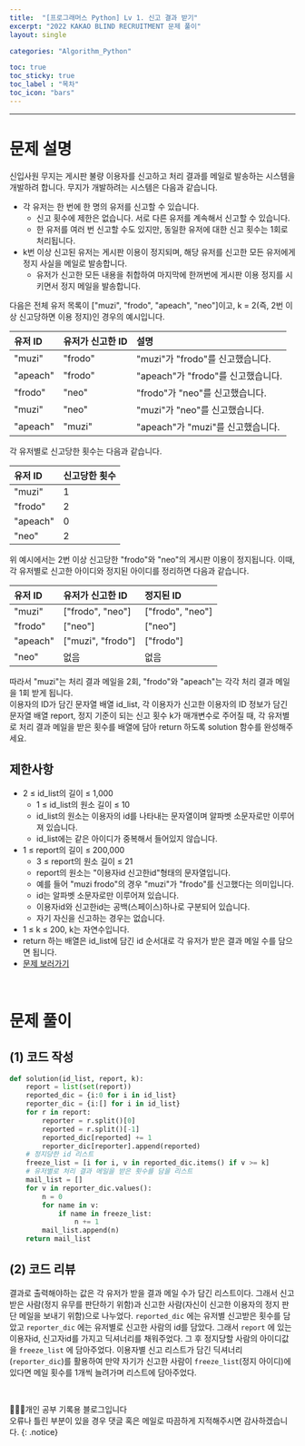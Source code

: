 ```yaml
---
title:  "[프로그래머스 Python] Lv 1. 신고 결과 받기"
excerpt: "2022 KAKAO BLIND RECRUITMENT 문제 풀이"
layout: single

categories: "Algorithm_Python"

toc: true
toc_sticky: true
toc_label : "목차"
toc_icon: "bars"
---
```


***

# 문제 설명
신입사원 무지는 게시판 불량 이용자를 신고하고 처리 결과를 메일로 발송하는 시스템을 개발하려 합니다. 무지가 개발하려는 시스템은 다음과 같습니다.<br>
- 각 유저는 한 번에 한 명의 유저를 신고할 수 있습니다.
  - 신고 횟수에 제한은 없습니다. 서로 다른 유저를 계속해서 신고할 수 있습니다.
  - 한 유저를 여러 번 신고할 수도 있지만, 동일한 유저에 대한 신고 횟수는 1회로 처리됩니다.
- k번 이상 신고된 유저는 게시판 이용이 정지되며, 해당 유저를 신고한 모든 유저에게 정지 사실을 메일로 발송합니다.
  - 유저가 신고한 모든 내용을 취합하여 마지막에 한꺼번에 게시판 이용 정지를 시키면서 정지 메일을 발송합니다.

다음은 전체 유저 목록이 ["muzi", "frodo", "apeach", "neo"]이고, k = 2(즉, 2번 이상 신고당하면 이용 정지)인 경우의 예시입니다.

| 유저 ID | 유저가 신고한 ID | 설명 |
|:-------|:-------------|:-----|
|"muzi"|	"frodo"|	"muzi"가 "frodo"를 신고했습니다.|
|"apeach"|	"frodo"|	"apeach"가 "frodo"를 신고했습니다.|
|"frodo"|	"neo"|	"frodo"가 "neo"를 신고했습니다.|
|"muzi"|	"neo"|	"muzi"가 "neo"를 신고했습니다.|
|"apeach"|	"muzi"|	"apeach"가 "muzi"를 신고했습니다.|

각 유저별로 신고당한 횟수는 다음과 같습니다.

|유저 ID|	신고당한 횟수|
|:-----|:------------|
|"muzi"|	1|
|"frodo"|	2|
|"apeach"|	0|
|"neo"|	2|

위 예시에서는 2번 이상 신고당한 "frodo"와 "neo"의 게시판 이용이 정지됩니다. 이때, 각 유저별로 신고한 아이디와 정지된 아이디를 정리하면 다음과 같습니다.

|유저 ID|	유저가 신고한 ID|	정지된 ID|
|:-----|:--------------|:----------|
|"muzi"	|["frodo", "neo"]	|["frodo", "neo"]
|"frodo"|	["neo"]	|["neo"]|
|"apeach"	|["muzi", "frodo"]	|["frodo"]
|"neo"	|없음	|없음|

따라서 "muzi"는 처리 결과 메일을 2회, "frodo"와 "apeach"는 각각 처리 결과 메일을 1회 받게 됩니다.<br>
이용자의 ID가 담긴 문자열 배열 id_list, 각 이용자가 신고한 이용자의 ID 정보가 담긴 문자열 배열 report, 정지 기준이 되는 신고 횟수 k가 매개변수로 주어질 때, 각 유저별로 처리 결과 메일을 받은 횟수를 배열에 담아 return 하도록 solution 함수를 완성해주세요.



## 제한사항
- 2 ≤ id_list의 길이 ≤ 1,000
  - 1 ≤ id_list의 원소 길이 ≤ 10
  - id_list의 원소는 이용자의 id를 나타내는 문자열이며 알파벳 소문자로만 이루어져 있습니다.
  - id_list에는 같은 아이디가 중복해서 들어있지 않습니다.
- 1 ≤ report의 길이 ≤ 200,000
  - 3 ≤ report의 원소 길이 ≤ 21
  - report의 원소는 "이용자id 신고한id"형태의 문자열입니다.
  - 예를 들어 "muzi frodo"의 경우 "muzi"가 "frodo"를 신고했다는 의미입니다.
  - id는 알파벳 소문자로만 이루어져 있습니다.
  - 이용자id와 신고한id는 공백(스페이스)하나로 구분되어 있습니다.
  - 자기 자신을 신고하는 경우는 없습니다.
- 1 ≤ k ≤ 200, k는 자연수입니다.
- return 하는 배열은 id_list에 담긴 id 순서대로 각 유저가 받은 결과 메일 수를 담으면 됩니다.
- [문제 보러가기](https://school.programmers.co.kr/learn/courses/30/lessons/92334)

<br>

# 문제 풀이
## (1) 코드 작성
```python
def solution(id_list, report, k):
    report = list(set(report))
    reported_dic = {i:0 for i in id_list}
    reporter_dic = {i:[] for i in id_list}
    for r in report:
        reporter = r.split()[0]
        reported = r.split()[-1]
        reported_dic[reported] += 1
        reporter_dic[reporter].append(reported)
    # 정지당한 id 리스트
    freeze_list = [i for i, v in reported_dic.items() if v >= k]
    # 유저별로 처리 결과 메일을 받은 횟수를 담을 리스트
    mail_list = []
    for v in reporter_dic.values():
        n = 0
        for name in v:
            if name in freeze_list:
                n += 1
        mail_list.append(n)
    return mail_list
```

## (2) 코드 리뷰
결과로 출력해야하는 값은 각 유저가 받을 결과 메일 수가 담긴 리스트이다. 그래서 신고받은 사람(정지 유무를 판단하기 위함)과 신고한 사람(자신이 신고한 이용자의 정지 판단 메일을 보내기 위함)으로 나누었다. ```reported_dic``` 에는 유저별 신고받은 횟수를 담았고 ```reporter_dic``` 에는 유저별로 신고한 사람의 id를 담았다. 그래서 ```report``` 에 있는 이용자id, 신고자id를 가지고 딕셔너리를 채워주었다. 그 후 정지당할 사람의 아이디값을 ```freeze_list``` 에 담아주었다. 이용자별 신고 리스트가 담긴 딕셔너리(```reporter_dic```)를 활용하여 만약 자기가 신고한 사람이 ```freeze_list```(정지 아이디)에 있다면 메일 횟수를 1개씩 늘려가며 리스트에 담아주었다.

<br>

👩🏻‍💻개인 공부 기록용 블로그입니다
<br>오류나 틀린 부분이 있을 경우 댓글 혹은 메일로 따끔하게 지적해주시면 감사하겠습니다.
{: .notice}